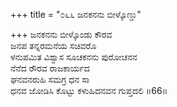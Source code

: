 +++
title = "೦೬೬ ಜನಕನನು ಬೀಳ್ಕೊಣ್ಡು"

+++
ಜನಕನನು ಬೀಳ್ಕೊಂಡು ಕೌರವ  
ಜನಪ ತನ್ನರಮನೆಯ ಸಚಿವರೊ  
ಳನುಪಮಿತ ವಿಶ್ವಾಸ ಸೂಚಕನನು ಪುರೋಚನನ   
ನೆನೆದ ರೌರವ ರಾಜಕಾರ್ಯದ  
ಘನವನರುಹಿ ಸಮಗ್ರ ಧನ ಸಾ  
ಧನವ ಜೋಡಿಸಿ ಕೊಟ್ಟು ಕಳುಹಿದನವನ ಗುಪ್ತದಲಿ ॥66॥